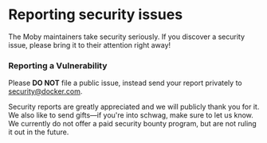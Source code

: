 # Reporting security issues

The Moby maintainers take security seriously. If you discover a security issue, please bring it to their attention right away!

### Reporting a Vulnerability

Please **DO NOT** file a public issue, instead send your report privately to security@docker.com.

Security reports are greatly appreciated and we will publicly thank you for it. We also like to send gifts—if you're into schwag, make sure to let us know. We currently do not offer a paid security bounty program, but are not ruling it out in the future.
